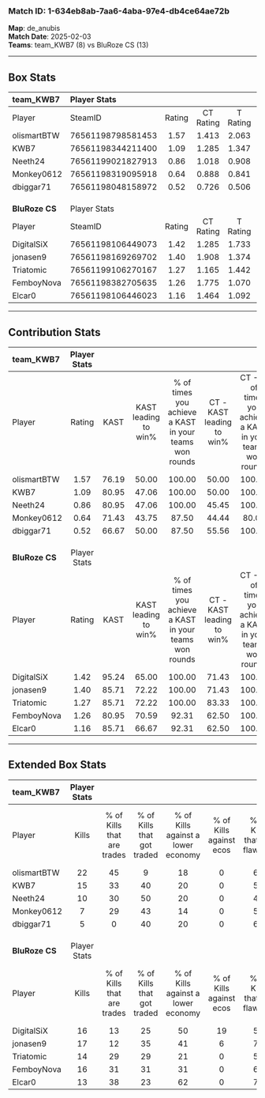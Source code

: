 ### Match ID: 1-634eb8ab-7aa6-4aba-97e4-db4ce64ae72b  
**Map**: de_anubis  
**Match Date**: 2025-02-03  
**Teams**: team_KWB7 (8) vs BluRoze CS (13)  

---  

## Box Stats  

| **team_KWB7**  | Player Stats      |        |           |          |       |       |       |         |        |      |     |
| :- | :- | :-: | :-: | :-: | :-: | :-: | :-: | :-: | :-: | :-: | :-: |
| Player         | SteamID           | Rating | CT Rating | T Rating | KAST  |  ADR  | Kills | Assists | Deaths | K/D  | HS% |
| olismartBTW    | 76561198798581453 |  1.57  |   1.413   |  2.063   | 76.19 | 111.6 |  22   |    4    |   13   | 1.69 | 54  |
| KWB7           | 76561198344211400 |  1.09  |   1.285   |  1.347   | 80.95 | 74.3  |  15   |    3    |   17   | 0.88 | 26  |
| Neeth24        | 76561199021827913 |  0.86  |   1.018   |  0.908   | 80.95 | 41.0  |  10   |    4    |   14   | 0.71 | 10  |
| Monkey0612     | 76561198319095918 |  0.64  |   0.888   |  0.841   | 71.43 | 53.7  |   7   |    5    |   17   | 0.41 | 57  |
| dbiggar71      | 76561198048158972 |  0.52  |   0.726   |  0.506   | 66.67 | 47.4  |   5   |    5    |   16   | 0.31 | 20  |
|                |                   |        |           |          |       |       |       |         |        |      |     |
|                |                   |        |           |          |       |       |       |         |        |      |     |
|                |                   |        |           |          |       |       |       |         |        |      |     |
| **BluRoze CS** | Player Stats      |        |           |          |       |       |       |         |        |      |     |
| Player         | SteamID           | Rating | CT Rating | T Rating | KAST  |  ADR  | Kills | Assists | Deaths | K/D  | HS% |
| DigitalSiX     | 76561198106449073 |  1.42  |   1.285   |  1.733   | 95.24 | 108.6 |  16   |    8    |   15   | 1.07 | 50  |
| jonasen9       | 76561198169269702 |  1.40  |   1.908   |  1.374   | 85.71 | 83.9  |  17   |    6    |   11   | 1.55 | 41  |
| Triatomic      | 76561199106270167 |  1.27  |   1.165   |  1.442   | 85.71 | 74.1  |  14   |    5    |   10   | 1.40 | 57  |
| FemboyNova     | 76561198382705635 |  1.26  |   1.775   |  1.070   | 80.95 | 76.5  |  16   |    8    |   13   | 1.23 | 50  |
| Elcar0         | 76561198106446023 |  1.16  |   1.464   |  1.092   | 85.71 | 59.4  |  13   |    6    |   11   | 1.18 |  7  |
---  

## Contribution Stats  

| **team_KWB7**  | Player Stats |       |                      |                                                        |                           |                                                             |                          |                                                            |
| :- | :-: | :-: | :-: | :-: | :-: | :-: | :-: | :-: |
| Player         |    Rating    | KAST  | KAST leading to win% | % of times you achieve a KAST in your teams won rounds | CT - KAST leading to win% | CT - % of times you achieve a KAST in your teams won rounds | T - KAST leading to win% | T - % of times you achieve a KAST in your teams won rounds |
| olismartBTW    |     1.57     | 76.19 |        50.00         |                         100.00                         |           50.00           |                           100.00                            |          50.00           |                           100.00                           |
| KWB7           |     1.09     | 80.95 |        47.06         |                         100.00                         |           50.00           |                           100.00                            |          42.86           |                           100.00                           |
| Neeth24        |     0.86     | 80.95 |        47.06         |                         100.00                         |           45.45           |                           100.00                            |          50.00           |                           100.00                           |
| Monkey0612     |     0.64     | 71.43 |        43.75         |                         87.50                          |           44.44           |                            80.00                            |          42.86           |                           100.00                           |
| dbiggar71      |     0.52     | 66.67 |        50.00         |                         87.50                          |           55.56           |                           100.00                            |          40.00           |                           66.67                            |
|                |              |       |                      |                                                        |                           |                                                             |                          |                                                            |
|                |              |       |                      |                                                        |                           |                                                             |                          |                                                            |
|                |              |       |                      |                                                        |                           |                                                             |                          |                                                            |
| **BluRoze CS** | Player Stats |       |                      |                                                        |                           |                                                             |                          |                                                            |
| Player         |    Rating    | KAST  | KAST leading to win% | % of times you achieve a KAST in your teams won rounds | CT - KAST leading to win% | CT - % of times you achieve a KAST in your teams won rounds | T - KAST leading to win% | T - % of times you achieve a KAST in your teams won rounds |
| DigitalSiX     |     1.42     | 95.24 |        65.00         |                         100.00                         |           71.43           |                           100.00                            |          61.54           |                           100.00                           |
| jonasen9       |     1.40     | 85.71 |        72.22         |                         100.00                         |           71.43           |                           100.00                            |          72.73           |                           100.00                           |
| Triatomic      |     1.27     | 85.71 |        72.22         |                         100.00                         |           83.33           |                           100.00                            |          66.67           |                           100.00                           |
| FemboyNova     |     1.26     | 80.95 |        70.59         |                         92.31                          |           62.50           |                           100.00                            |          77.78           |                           87.50                            |
| Elcar0         |     1.16     | 85.71 |        66.67         |                         92.31                          |           62.50           |                           100.00                            |          70.00           |                           87.50                            |
---  

## Extended Box Stats  

| **team_KWB7**  | Player Stats |                            |                            |                                    |                         |                              |                                 |        |                             |                                     |                          |                               |                            |
| :- | :-: | :-: | :-: | :-: | :-: | :-: | :-: | :-: | :-: | :-: | :-: | :-: | :-: |
| Player         |    Kills     | % of Kills that are trades | % of Kills that got traded | % of Kills against a lower economy | % of Kills against ecos | % of Kills that are flawless | % of Kills that are close duels | Deaths | % of Deaths that get traded | % of Deaths against a lower economy | % of Deaths against ecos | % of Deaths that are flawless | % of Deaths that are close |
| olismartBTW    |      22      |             45             |             9              |                 18                 |            0            |              64              |                5                |   13   |             23              |                 23                  |            0             |              92               |             0              |
| KWB7           |      15      |             33             |             40             |                 20                 |            0            |              53              |                0                |   17   |             47              |                 18                  |            0             |              53               |             0              |
| Neeth24        |      10      |             30             |             50             |                 20                 |            0            |              40              |               20                |   14   |             29              |                  0                  |            0             |              71               |             0              |
| Monkey0612     |      7       |             29             |             43             |                 14                 |            0            |              57              |                0                |   17   |             24              |                 12                  |            0             |              59               |             12             |
| dbiggar71      |      5       |             0              |             40             |                 20                 |            0            |              60              |                0                |   16   |             25              |                 19                  |            0             |              63               |             6              |
|                |              |                            |                            |                                    |                         |                              |                                 |        |                             |                                     |                          |                               |                            |
|                |              |                            |                            |                                    |                         |                              |                                 |        |                             |                                     |                          |                               |                            |
|                |              |                            |                            |                                    |                         |                              |                                 |        |                             |                                     |                          |                               |                            |
| **BluRoze CS** | Player Stats |                            |                            |                                    |                         |                              |                                 |        |                             |                                     |                          |                               |                            |
| Player         |    Kills     | % of Kills that are trades | % of Kills that got traded | % of Kills against a lower economy | % of Kills against ecos | % of Kills that are flawless | % of Kills that are close duels | Deaths | % of Deaths that get traded | % of Deaths against a lower economy | % of Deaths against ecos | % of Deaths that are flawless | % of Deaths that are close |
| DigitalSiX     |      16      |             13             |             25             |                 50                 |           19            |              56              |               13                |   15   |             33              |                 47                  |            7             |              53               |             7              |
| jonasen9       |      17      |             12             |             35             |                 41                 |            6            |              76              |                0                |   11   |             55              |                 45                  |            9             |              73               |             0              |
| Triatomic      |      14      |             29             |             29             |                 21                 |            0            |              50              |                7                |   10   |             20              |                 30                  |            0             |              50               |             10             |
| FemboyNova     |      16      |             31             |             31             |                 31                 |            0            |              69              |                0                |   13   |             15              |                 46                  |            0             |              38               |             0              |
| Elcar0         |      13      |             38             |             23             |                 62                 |            0            |              77              |                0                |   11   |             18              |                 55                  |            9             |              55               |             9              |
